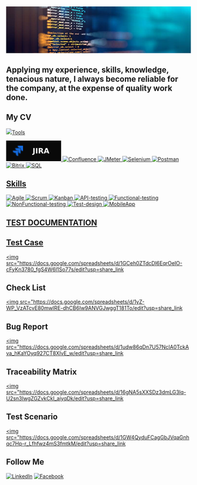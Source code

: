 ![Header](https://github.com/VictorvarTIC/VictorvarTIC/blob/main/assets/header.jpg)

## Applying my experience, skills, knowledge, tenacious nature, I always become reliable for the company, at the expense of quality work done.

## My CV 
<a href="https://docs.google.com/document/d/1-7yBY5STdRvKvRrnywJsMvaIgXqkD4LlSf6oDYQkPBQ/edit?usp=sharing" target="_blank">
<img src="https://docs.google.com/document/d/1-7yBY5STdRvKvRrnywJsMvaIgXqkD4LlSf6oDYQkPBQ/edit?usp=sharing
</a>

## Tools 
![Jira](https://github.com/VictorvarTIC/VictorvarTIC/blob/main/assets/Jira-090909.svg)
![Confluence](https://img.shields.io/badge/-confluence-#38383B?style=for-the-badge&logo=confluence&logoColor=#235FB5)
![JMeter](https://img.shields.io/badge/-JMeter-#46464C?style=for-the-badge&logo=JMeter&logoColor=#D0184C)
![Selenium](https://img.shields.io/badge/-Selenium-#8B8B8B?style=for-the-badge&logo=Selenium&logoColor=#1CD018)
![Postman](https://img.shields.io/badge/-Postman-#E17658?style=for-the-badge&logo=Postman&logoColor=#D4D7E1)
![Bitrix](https://img.shields.io/badge/-Bitrix-#38383B?style=for-the-badge&logo=Bitrix&logoColor=#235FB5)
![SQL](https://img.shields.io/badge/-SQL-#38383B?style=for-the-badge&logo=SQL&logoColor=#235FB5)

## Skills
![Agile](https://img.shields.io/badge/-Agile-#38383B?style=for-the-badge&logo=Agile&logoColor=#235FB5)
![Scrum](https://img.shields.io/badge/-Scrum-#38383B?style=for-the-badge&logo=Scrum&logoColor=#235FB5)
![Kanban](https://img.shields.io/badge/-Kanban-#38383B?style=for-the-badge&logo=Kanban&logoColor=#235FB5)
![API-testing](https://img.shields.io/badge/-API-testing-#38383B?style=for-the-badge&logo=API-testing&logoColor=#235FB5)
![Functional-testing](https://img.shields.io/badge/-Functional-testing-#38383B?style=for-the-badge&logo=Functional-testing&logoColor=#235FB5)
![NonFunctional-testing](https://img.shields.io/badge/-NonFunctional-testing-#38383B?style=for-the-badge&logo=NonFunctional-testing&logoColor=#235FB5)
![Test-design](https://img.shields.io/badge/-Test-design-#38383B?style=for-the-badge&logo=Test-design&logoColor=#235FB5)
![MobileApp](https://img.shields.io/badge/-MobileApp-#38383B?style=for-the-badge&logo=MobileApp&logoColor=#235FB5)

## TEST DOCUMENTATION
## Test Case <a href="https://docs.google.com/spreadsheets/d/1GCeh0ZTdcDl6EqrOeIO-cFyKn3780_fgS4W6l1So77s/edit?usp=share_link" target="_blank">
<img src="https://docs.google.com/spreadsheets/d/1GCeh0ZTdcDl6EqrOeIO-cFyKn3780_fgS4W6l1So77s/edit?usp=share_link
</a>

## Check List <a href="https://docs.google.com/spreadsheets/d/1yZ-WP_VzATcvE80mwIRE-dhCB6Iw9ANVGJwggT181To/edit?usp=share_link" target="_blank">
<img src="https://docs.google.com/spreadsheets/d/1yZ-WP_VzATcvE80mwIRE-dhCB6Iw9ANVGJwggT181To/edit?usp=share_link
</a>

## Bug Report <a href="https://docs.google.com/spreadsheets/d/1udw86qDn7U57NcIA0TckAva_hKaYOyq927CT8XIvE_w/edit?usp=share_link" target="_blank">
<img src="https://docs.google.com/spreadsheets/d/1udw86qDn7U57NcIA0TckAva_hKaYOyq927CT8XIvE_w/edit?usp=share_link
</a>

## Traceability Matrix <a href="https://docs.google.com/spreadsheets/d/16gNA5sXXSDz3dmLG3lq-U2sn3IwgZGZvkCkI_aiyqDk/edit?usp=share_link" target="_blank">
<img src="https://docs.google.com/spreadsheets/d/16gNA5sXXSDz3dmLG3lq-U2sn3IwgZGZvkCkI_aiyqDk/edit?usp=share_link
</a>

## Test Scenario <a href="https://docs.google.com/spreadsheets/d/1GW4QyduFCagGbJVqaGnhqc7Hp-r_Lfhfwz4mS3fmtkM/edit?usp=share_link" target="_blank">
<img src="https://docs.google.com/spreadsheets/d/1GW4QyduFCagGbJVqaGnhqc7Hp-r_Lfhfwz4mS3fmtkM/edit?usp=share_link
</a>


## Follow Me
[![LinkedIn](https://img.shields.io/badge/-LinkedIn-#38383B?style=for-the-badge&logo=LinkedIn&logoColor=#235FB5)](https://www.linkedin.com/in/victor-vartic-73442222a/)
[![Facebook](https://img.shields.io/badge/-Facebook-#0F153E?style=for-the-badge&logo=Facebook&logoColor=#0F1574)](https://www.facebook.com/victor.vartik)

